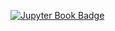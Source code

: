 [![Jupyter Book Badge](https://jupyterbook.org/badge.svg)](https://jacobe2169.github.io/retraite-debat-2023-book.github.io)